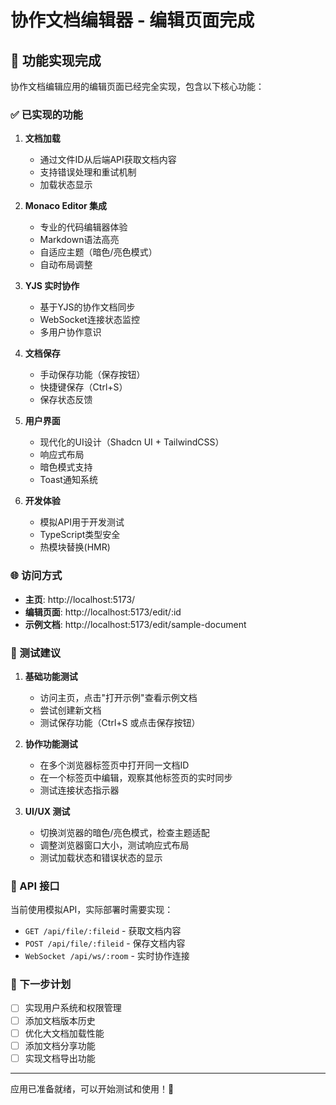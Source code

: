 # 协作文档编辑器 - 编辑页面完成

## 🎉 功能实现完成

协作文档编辑应用的编辑页面已经完全实现，包含以下核心功能：

### ✅ 已实现的功能

1. **文档加载**
   - 通过文件ID从后端API获取文档内容
   - 支持错误处理和重试机制
   - 加载状态显示

2. **Monaco Editor 集成** 
   - 专业的代码编辑器体验
   - Markdown语法高亮
   - 自适应主题（暗色/亮色模式）
   - 自动布局调整

3. **YJS 实时协作**
   - 基于YJS的协作文档同步
   - WebSocket连接状态监控
   - 多用户协作意识

4. **文档保存**
   - 手动保存功能（保存按钮）
   - 快捷键保存（Ctrl+S）
   - 保存状态反馈

5. **用户界面**
   - 现代化的UI设计（Shadcn UI + TailwindCSS）
   - 响应式布局
   - 暗色模式支持
   - Toast通知系统

6. **开发体验**
   - 模拟API用于开发测试
   - TypeScript类型安全
   - 热模块替换(HMR)

### 🌐 访问方式

- **主页**: http://localhost:5173/
- **编辑页面**: http://localhost:5173/edit/:id
- **示例文档**: http://localhost:5173/edit/sample-document

### 🎯 测试建议

1. **基础功能测试**
   - 访问主页，点击"打开示例"查看示例文档
   - 尝试创建新文档
   - 测试保存功能（Ctrl+S 或点击保存按钮）

2. **协作功能测试**
   - 在多个浏览器标签页中打开同一文档ID
   - 在一个标签页中编辑，观察其他标签页的实时同步
   - 测试连接状态指示器

3. **UI/UX 测试**
   - 切换浏览器的暗色/亮色模式，检查主题适配
   - 调整浏览器窗口大小，测试响应式布局
   - 测试加载状态和错误状态的显示

### 📝 API 接口

当前使用模拟API，实际部署时需要实现：

- `GET /api/file/:fileid` - 获取文档内容
- `POST /api/file/:fileid` - 保存文档内容  
- `WebSocket /api/ws/:room` - 实时协作连接

### 🚀 下一步计划

- [ ] 实现用户系统和权限管理
- [ ] 添加文档版本历史
- [ ] 优化大文档加载性能
- [ ] 添加文档分享功能
- [ ] 实现文档导出功能

---

应用已准备就绪，可以开始测试和使用！🎉
